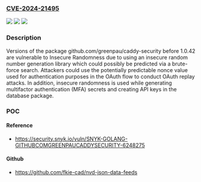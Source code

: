 ### [CVE-2024-21495](https://cve.mitre.org/cgi-bin/cvename.cgi?name=CVE-2024-21495)
![](https://img.shields.io/static/v1?label=Product&message=github.com%2Fgreenpau%2Fcaddy-security&color=blue)
![](https://img.shields.io/static/v1?label=Version&message=0%3C%201.0.42%20&color=brighgreen)
![](https://img.shields.io/static/v1?label=Vulnerability&message=Insecure%20Randomness&color=brighgreen)

### Description

Versions of the package github.com/greenpau/caddy-security before 1.0.42 are vulnerable to Insecure Randomness due to using an insecure random number generation library which could possibly be predicted via a brute-force search. Attackers could use the potentially predictable nonce value used for authentication purposes in the OAuth flow to conduct OAuth replay attacks. In addition, insecure randomness is used while generating multifactor authentication (MFA) secrets and creating API keys in the database package.

### POC

#### Reference
- https://security.snyk.io/vuln/SNYK-GOLANG-GITHUBCOMGREENPAUCADDYSECURITY-6248275

#### Github
- https://github.com/fkie-cad/nvd-json-data-feeds

